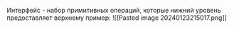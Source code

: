 Интерфейс - набор примитивных операций, которые нижний уровень предоставляет верхнему 
пример: ![[Pasted image 20240123215017.png]]